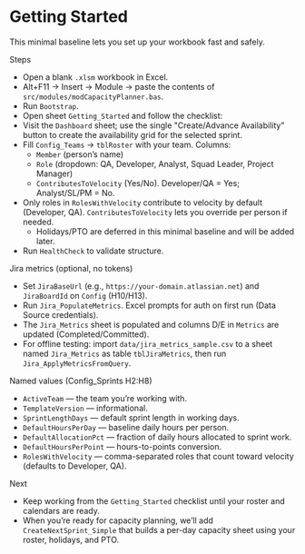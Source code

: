 ﻿# Getting Started

This minimal baseline lets you set up your workbook fast and safely.

Steps
- Open a blank `.xlsm` workbook in Excel.
- Alt+F11 → Insert → Module → paste the contents of `src/modules/modCapacityPlanner.bas`.
- Run `Bootstrap`.
- Open sheet `Getting_Started` and follow the checklist:
- Visit the `Dashboard` sheet; use the single "Create/Advance Availability" button to create the availability grid for the selected sprint.
- Fill `Config_Teams` → `tblRoster` with your team. Columns:
  - `Member` (person’s name)
  - `Role` (dropdown: QA, Developer, Analyst, Squad Leader, Project Manager)
  - `ContributesToVelocity` (Yes/No). Developer/QA = Yes; Analyst/SL/PM = No.
- Only roles in `RolesWithVelocity` contribute to velocity by default (Developer, QA). `ContributesToVelocity` lets you override per person if needed.
  - Holidays/PTO are deferred in this minimal baseline and will be added later.
- Run `HealthCheck` to validate structure.

Jira metrics (optional, no tokens)
- Set `JiraBaseUrl` (e.g., `https://your-domain.atlassian.net`) and `JiraBoardId` on `Config` (H10/H13).
- Run `Jira_PopulateMetrics`. Excel prompts for auth on first run (Data Source credentials).
- The `Jira_Metrics` sheet is populated and columns D/E in `Metrics` are updated (Completed/Committed).
- For offline testing: import `data/jira_metrics_sample.csv` to a sheet named `Jira_Metrics` as table `tblJiraMetrics`, then run `Jira_ApplyMetricsFromQuery`.

Named values (Config_Sprints H2:H8)
- `ActiveTeam` — the team you’re working with.
- `TemplateVersion` — informational.
- `SprintLengthDays` — default sprint length in working days.
- `DefaultHoursPerDay` — baseline daily hours per person.
- `DefaultAllocationPct` — fraction of daily hours allocated to sprint work.
- `DefaultHoursPerPoint` — hours-to-points conversion.
- `RolesWithVelocity` — comma-separated roles that count toward velocity (defaults to Developer, QA).

Next
- Keep working from the `Getting_Started` checklist until your roster and calendars are ready.
- When you’re ready for capacity planning, we’ll add `CreateNextSprint_Simple` that builds a per-day capacity sheet using your roster, holidays, and PTO.
